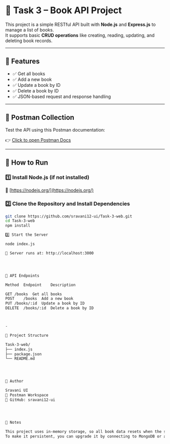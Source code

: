 




# 📘 Task 3 – Book API Project

This project is a simple RESTful API built with **Node.js** and **Express.js** to manage a list of books.  
It supports basic **CRUD operations** like creating, reading, updating, and deleting book records.

---

## 📌 Features

- ✅ Get all books
- ✅ Add a new book
- ✅ Update a book by ID
- ✅ Delete a book by ID
- ✅ JSON-based request and response handling

---

## 🔗 Postman Collection

Test the API using this Postman documentation:

👉 [Click to open Postman Docs](https://documenter.getpostman.com/view/45437836/2sB2qfAJyS)

---

## 🔧 How to Run

### 1️⃣ Install Node.js (if not installed)  
🔗 [https://nodejs.org/](https://nodejs.org/)

### 2️⃣ Clone the Repository and Install Dependencies

```bash
git clone https://github.com/sravani12-ui/Task-3-web.git
cd Task-3-web
npm install

3️⃣ Start the Server

node index.js

📍 Server runs at: http://localhost:3000




🧪 API Endpoints

Method	Endpoint	Description

GET	/books	Get all books
POST	/books	Add a new book
PUT	/books/:id	Update a book by ID
DELETE	/books/:id	Delete a book by ID



-

📁 Project Structure

Task-3-web/
├── index.js
├── package.json
└── README.md




🙋 Author

Sravani UI
📩 Postman Workspace
📂 GitHub: sravani12-ui




📌 Notes

This project uses in-memory storage, so all book data resets when the server restarts.
To make it persistent, you can upgrade it by connecting to MongoDB or another database.







